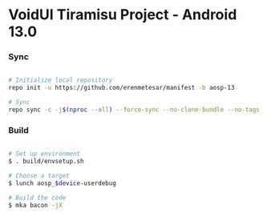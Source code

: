 # VoidUI Tiramisu Project - Android 13.0

### Sync ###

```bash

# Initialize local repository
repo init -u https://github.com/erenmetesar/manifest -b aosp-13

# Sync
repo sync -c -j$(nproc --all) --force-sync --no-clone-bundle --no-tags
```

### Build ###

```bash

# Set up environment
$ . build/envsetup.sh

# Choose a target
$ lunch aosp_$device-userdebug

# Build the code
$ mka bacon -jX
```
